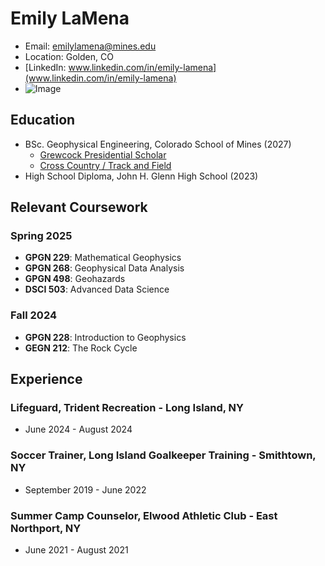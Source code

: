# Emily LaMena
- Email: emilylamena@mines.edu
- Location: Golden, CO
- [LinkedIn: www.linkedin.com/in/emily-lamena](www.linkedin.com/in/emily-lamena)
- ![Image](https://www.mines.edu/grewcockscholars/wp-content/uploads/sites/344/2023/08/Emily-LaMena.jpg)
## Education
- BSc. Geophysical Engineering, Colorado School of Mines (2027)
    - [Grewcock Presidential Scholar](https://www.mines.edu/grewcockscholars/)
    - [Cross Country / Track and Field](https://minesathletics.com/sports/cross-country)
- High School Diploma, John H. Glenn High School (2023)

## Relevant Coursework
### Spring 2025
- **GPGN 229**: Mathematical Geophysics
- **GPGN 268**: Geophysical Data Analysis
- **GPGN 498**: Geohazards
- **DSCI 503**: Advanced Data Science
### Fall 2024
- **GPGN 228**: Introduction to Geophysics
- **GEGN 212**: The Rock Cycle

## Experience
### Lifeguard, Trident Recreation - Long Island, NY
- June 2024 - August 2024
### Soccer Trainer, Long Island Goalkeeper Training - Smithtown, NY
- September 2019 - June 2022
### Summer Camp Counselor, Elwood Athletic Club - East Northport, NY
- June 2021 - August 2021
